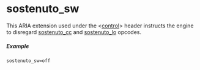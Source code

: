 ---
---
# sostenuto_sw

This ARIA extension used under the <[control](/headers/control)> header
instructs the engine to disregard [sostenuto_cc](sostenuto_cc) and
[sostenuto_lo](sostenuto_cc) opcodes.

##### Example

```
sostenuto_sw=off
```

